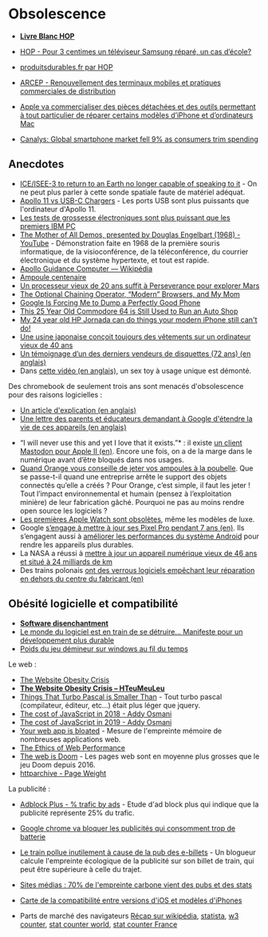 # Obsolescence

- **[Livre Blanc HOP](https://www.halteobsolescence.org/wp-content/uploads/2019/02/Livre-Blanc.pdf)**
- [HOP - Pour 3 centimes un téléviseur Samsung réparé, un cas d’école?](https://www.halteobsolescence.org/une-tv-samsung-victime-dobsolescence-programmee/)
- [produitsdurables.fr par HOP](https://www.produitsdurables.fr/)

- [ARCEP - Renouvellement des terminaux mobiles et pratiques commerciales de distribution](https://www.arcep.fr/uploads/tx_gspublication/rapport-renouvellement-terminaux-mobiles-pratiques-commerciales-distribution-juillet2021.pdf)

- [Apple va commercialiser des pièces détachées et des outils permettant à tout particulier de réparer certains modèles d’iPhone et d’ordinateurs Mac](https://www.lemonde.fr/economie/article/2021/11/17/apple-va-commercialiser-des-pieces-detachees-et-outils-pour-reparer-soi-meme-son-iphone_6102461_3234.html)

- [Canalys: Global smartphone market fell 9% as consumers trim spending](https://www.canalys.com/newsroom/global-smartphone-market-Q3-2022)

## Anecdotes

- [ICE/ISEE-3 to return to an Earth no longer capable of speaking to it](http://www.planetary.org/blogs/emily-lakdawalla/2014/02070836-isee-3.html) - On ne peut plus parler à cette sonde spatiale faute de matériel adéquat.
- [Apollo 11 vs USB-C Chargers](https://forrestheller.com/Apollo-11-Computer-vs-USB-C-chargers.html) - Les ports USB sont plus puissants que l'ordinateur d'Apollo 11.
- [Les tests de grossesse électroniques sont plus puissant que les premiers IBM PC](https://twitter.com/foone/status/1301707401024827392)
- [The Mother of All Demos, presented by Douglas Engelbart (1968) - YouTube](https://www.youtube.com/watch?v=yJDv-zdhzMY) - Démonstration faite en 1968 de la première souris informatique, de la visioconférence, de la téléconférence, du courrier électronique et du système hypertexte, et tout est rapide.
- [Apollo Guidance Computer — Wikipédia](https://fr.wikipedia.org/wiki/Apollo_Guidance_Computer)
- [Ampoule centenaire](https://fr.wikipedia.org/wiki/Ampoule_centenaire)
- [Un processeur vieux de 20 ans suffit à Perseverance pour explorer Mars](https://www.numerama.com/sciences/692822-un-processeur-vieux-de-20-ans-suffit-a-perseverance-pour-explorer-mars.html)
- [The Optional Chaining Operator, “Modern” Browsers, and My Mom](https://blog.jim-nielsen.com/2022/a-web-for-all/)
- [Google Is Forcing Me to Dump a Perfectly Good Phone](https://www.vice.com/en/article/dypxpx/google-is-forcing-me-to-dump-a-perfectly-good-phone)
- [This 25 Year Old Commodore 64 is Still Used to Run an Auto Shop](https://web.archive.org/web/20230615193406/https://gamerant.com/commodore-64-auto-shop/)
- [My 24 year old HP Jornada can do things your modern iPhone still can't do!](https://raymii.org/s/blog/My_24_year_old_HP_Jornada_can_do_things_your_modern_iPhone_still_cant_do.html?utm_source=pocket_saves)
- [Une usine japonaise conçoit toujours des vêtements sur un ordinateur vieux de 40 ans](https://www.youtube.com/watch?v=zWJZFQHklBg)
- [Un témoignage d’un des derniers vendeurs de disquettes (72 ans) (en anglais)](https://eyeondesign.aiga.org/we-spoke-with-the-last-person-standing-in-the-floppy-disk-business/)
- Dans [cette vidéo (en anglais)](https://www.youtube.com/watch?v=QJSnf04K9WI), un sex toy à usage unique est démonté.

Des chromebook de seulement trois ans sont menacés d'obsolescence pour des raisons logicielles :
- [Un article d'explication (en anglais)](https://www.mercurynews.com/2023/07/24/built-in-software-death-dates-are-sending-thousands-of-schools-chromebooks-to-the-recycling-bin/)
- [Une lettre des parents et éducateurs demandant à Google d'étendre la vie de ces appareils (en anglais)](https://pirg.org/edfund/resources/chromebook-expiration-full-letter/)

* “I will never use this and yet I love that it exists.”* : il existe [un client Mastodon pour Apple II (en)](https://www.colino.net/wordpress/en/mastodon-for-apple-ii/). Encore une fois, on a de la marge dans le numérique avant d’être bloqués dans nos usages.
* [Quand Orange vous conseille de jeter vos ampoules à la poubelle](https://www.frandroid.com/marques/orange/1830761_quand-orange-vous-conseille-de-jeter-vos-ampoules-a-la-poubelle). Que se passe-t-il quand une entreprise arrête le support des objets connectés qu’elle a créés ? Pour Orange, c’est simple, il faut les jeter ! Tout l’impact environnemental et humain (pensez à l’exploitation minière) de leur fabrication gâché. Pourquoi ne pas au moins rendre open source les logiciels ?
* [Les premières Apple Watch sont obsolètes](https://www.bfmtv.com/tech/apple/les-premieres-apple-watch-sont-desormais-obsoletes-le-modele-a-18-000-euros-aussi_AV-202310030390.html), même les modèles de luxe.
* Google [s’engage à mettre à jour ses Pixel Pro pendant 7 ans (en)](https://www.theverge.com/2023/10/4/23899900/google-pixel-8-pro-android-updates-7-years-security-features). Ils s’engagent aussi à [améliorer les performances du système Android](https://www.presse-citron.net/voici-comment-android-va-lutter-contre-lobsolescence-des-smartphones/) pour rendre les appareils plus durables.
* La NASA a réussi à [mettre à jour un appareil numérique vieux de 46 ans et situé à 24 milliards de km](https://www.huffingtonpost.fr/science/video/la-nasa-envoie-a-la-sonde-voyager-1-une-mise-a-jour-46-ans-apres-son-lancement-et-ca-fonctionne_224826.html)
* Des trains polonais [ont des verrous logiciels empêchant leur réparation en dehors du centre du fabricant (en)](https://badcyber.com/dieselgate-but-for-trains-some-heavyweight-hardware-hacking/)

## Obésité logicielle et compatibilité

- **[Software disenchantment](http://tonsky.me/blog/disenchantment/)**
- [Le monde du logiciel est en train de se détruire... Manifeste pour un développement plus durable](https://greenspector.com/fr/le-monde-du-logiciel-est-en-train-de-se-detruire-manifeste-pour-un-developpement-plus-durable/)
- [Poids du jeu démineur sur windows au fil du temps](https://pbs.twimg.com/media/EfJQlYOUEAMjUGG?format=png&name=small)

Le web :
- [The Website Obesity Crisis](https://idlewords.com/talks/website_obesity.htm)
- **[The Website Obesity Crisis – HTeuMeuLeu](https://www.hteumeuleu.fr/the-website-obesity-crisis/)**
- [Things That Turbo Pascal is Smaller Than](https://prog21.dadgum.com/116.html?0) - Tout turbo pascal (compilateur, éditeur, etc...) était plus léger que jquery.
- [The cost of JavaScript in 2018 - Addy Osmani](https://medium.com/@addyosmani/the-cost-of-javascript-in-2018-7d8950fbb5d4)
- [The cost of JavaScript in 2019 - Addy Osmani](https://v8.dev/blog/cost-of-javascript-2019)
- [Your web app is bloated](https://github.com/dominictarr/your-web-app-is-bloated) - Mesure de l'empreinte mémoire de nombreuses applications web.
- [The Ethics of Web Performance](https://timkadlec.com/remembers/2019-01-09-the-ethics-of-performance/)
- [The web is Doom](https://mobiforge.com/research-analysis/the-web-is-doom) - Les pages web sont en moyenne plus grosses que le jeu Doom depuis 2016.
- [httparchive - Page Weight](https://httparchive.org/reports/page-weight#bytesTotal)

La publicité :
- [Adblock Plus - % trafic by ads](http://www.sfu.ca/content/dam/sfu/snfchs/pdfs/Adblock.Plus.Study.pdf) - Etude d'ad block plus qui indique que la publicité représente 25% du trafic.
- [Google chrome va bloquer les publicités qui consomment trop de batterie](https://www.pcmag.com/news/googles-chrome-browser-to-block-battery-draining-data-guzzling-ads)
- [Le train pollue inutilement à cause de la pub des e-billets](https://medium.com/@matti_sg_fr/bilan-carbone-billet-electronique-train-fba4f215d471) - Un blogueur calcule l'empreinte écologique de la publicité sur son billet de train, qui peut être supérieure à celle du trajet.
- [Sites médias : 70% de l'empreinte carbone vient des pubs et des stats](https://marmelab.com/blog/2021/12/20/mesurons-lempreinte-carbone-des-plus-gros-sites-medias.html)

- [Carte de la compatibilité entre versions d'iOS et modèles d'iPhones](https://www.statista.com/chart/5824/ios-iphone-compatibility/)
- Parts de marché des navigateurs [Récap sur wikipédia](https://fr.wikipedia.org/wiki/Parts_de_march%C3%A9_des_navigateurs_web), [statista](https://www.statista.com/statistics/544400/market-share-of-internet-browsers-desktop/), [w3 counter](https://www.w3counter.com/globalstats.php), [stat counter world](https://gs.statcounter.com/browser-market-share), [stat counter France](https://gs.statcounter.com/browser-market-share/all/france)

